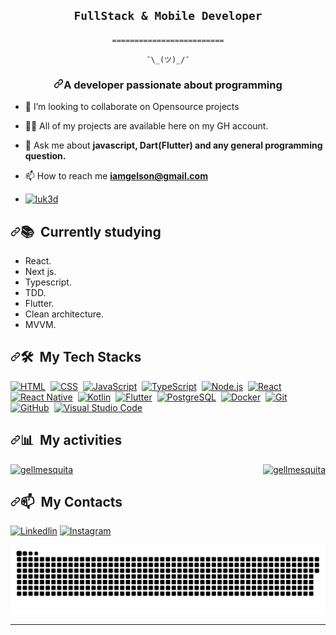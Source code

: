 <article class="markdown-body entry-content container-lg f5" itemprop="text"><p dir="auto">
<div align="center" dir="auto">
<h1 dir="auto"><code>FullStack & Mobile Developer</code>
<br></h1>
<p dir="auto"><code>=========================</code>
<br></p>
<p dir="auto"><code>¯\_(ツ)_/¯</code></p>
</div>
<h3 align="center" dir="auto"><a id="user-content-a-developer-passionate-about-programming" class="anchor" aria-hidden="true" href="#a-developer-passionate-about-programming"><svg class="octicon octicon-link" viewBox="0 0 16 16" version="1.1" width="16" height="16" aria-hidden="true"><path d="m7.775 3.275 1.25-1.25a3.5 3.5 0 1 1 4.95 4.95l-2.5 2.5a3.5 3.5 0 0 1-4.95 0 .751.751 0 0 1 .018-1.042.751.751 0 0 1 1.042-.018 1.998 1.998 0 0 0 2.83 0l2.5-2.5a2.002 2.002 0 0 0-2.83-2.83l-1.25 1.25a.751.751 0 0 1-1.042-.018.751.751 0 0 1-.018-1.042Zm-4.69 9.64a1.998 1.998 0 0 0 2.83 0l1.25-1.25a.751.751 0 0 1 1.042.018.751.751 0 0 1 .018 1.042l-1.25 1.25a3.5 3.5 0 1 1-4.95-4.95l2.5-2.5a3.5 3.5 0 0 1 4.95 0 .751.751 0 0 1-.018 1.042.751.751 0 0 1-1.042.018 1.998 1.998 0 0 0-2.83 0l-2.5 2.5a1.998 1.998 0 0 0 0 2.83Z"></path></svg></a>A developer passionate about programming</h3>
<ul dir="auto">
<li>
<p dir="auto"><g-emoji class="g-emoji" alias="dancers" fallback-src="https://github.githubassets.com/images/icons/emoji/unicode/1f46f.png">👯</g-emoji> I’m looking to collaborate on Opensource projects</p>
</li>
<li>
<p dir="auto"><g-emoji class="g-emoji" alias="man_technologist" fallback-src="https://github.githubassets.com/images/icons/emoji/unicode/1f468-1f4bb.png">👨‍💻</g-emoji> All of my projects are available here on my GH account.</p>
</li>
<li>
<p dir="auto"><g-emoji class="g-emoji" alias="speech_balloon" fallback-src="https://github.githubassets.com/images/icons/emoji/unicode/1f4ac.png">💬</g-emoji> Ask me about <strong>javascript, Dart(Flutter)  and any general programming question.</strong></p>
</li>
<li>
<p dir="auto"><g-emoji class="g-emoji" alias="mailbox" fallback-src="https://github.githubassets.com/images/icons/emoji/unicode/1f4eb.png">📫</g-emoji> How to reach me <strong><a href="mailto:iamgelson@gmail.com">iamgelson@gmail.com</a></strong></p>
</li>
<li>
<p align="left" dir="auto"> <a target="_blank" rel="noopener noreferrer nofollow" href="https://camo.githubusercontent.com/5a28e768bc4f810087bd346b25dbcbb9225e53e7f43cb3a7242a54a1d56abbf2/68747470733a2f2f6b6f6d617265762e636f6d2f67687076632f3f757365726e616d653d6c756b3364266c6162656c3d50726f66696c65253230766965777326636f6c6f723d306537356236267374796c653d666c6174"><img src="https://camo.githubusercontent.com/5a28e768bc4f810087bd346b25dbcbb9225e53e7f43cb3a7242a54a1d56abbf2/68747470733a2f2f6b6f6d617265762e636f6d2f67687076632f3f757365726e616d653d6c756b3364266c6162656c3d50726f66696c65253230766965777326636f6c6f723d306537356236267374796c653d666c6174" alt="luk3d" data-canonical-src="https://komarev.com/ghpvc/?username=gellmesquita&amp;label=Profile%20views&amp;color=0e75b6&amp;style=flat" style="max-width: 100%;"></a> </p>
</li>
</ul>
<div dir="auto">
<h2 dir="auto"><a id="user-content--currently-studying" class="anchor" aria-hidden="true" href="#-currently-studying"><svg class="octicon octicon-link" viewBox="0 0 16 16" version="1.1" width="16" height="16" aria-hidden="true"><path d="m7.775 3.275 1.25-1.25a3.5 3.5 0 1 1 4.95 4.95l-2.5 2.5a3.5 3.5 0 0 1-4.95 0 .751.751 0 0 1 .018-1.042.751.751 0 0 1 1.042-.018 1.998 1.998 0 0 0 2.83 0l2.5-2.5a2.002 2.002 0 0 0-2.83-2.83l-1.25 1.25a.751.751 0 0 1-1.042-.018.751.751 0 0 1-.018-1.042Zm-4.69 9.64a1.998 1.998 0 0 0 2.83 0l1.25-1.25a.751.751 0 0 1 1.042.018.751.751 0 0 1 .018 1.042l-1.25 1.25a3.5 3.5 0 1 1-4.95-4.95l2.5-2.5a3.5 3.5 0 0 1 4.95 0 .751.751 0 0 1-.018 1.042.751.751 0 0 1-1.042.018 1.998 1.998 0 0 0-2.83 0l-2.5 2.5a1.998 1.998 0 0 0 0 2.83Z"></path></svg></a><g-emoji class="g-emoji" alias="books" fallback-src="https://github.githubassets.com/images/icons/emoji/unicode/1f4da.png">📚</g-emoji> &nbsp;Currently studying</h2>
<ul dir="auto">
<li>React.</li>
<li>Next js.</li>
<li>Typescript.</li>
<li>TDD.</li>
<li>Flutter.</li>
<li>Clean architecture.</li>
<li>MVVM.</li>
</ul>
</div>
<div dir="auto">
<h2 dir="auto"><a id="user-content-️-my-tech-stacks" class="anchor" aria-hidden="true" href="#️-my-tech-stacks"><svg class="octicon octicon-link" viewBox="0 0 16 16" version="1.1" width="16" height="16" aria-hidden="true"><path d="m7.775 3.275 1.25-1.25a3.5 3.5 0 1 1 4.95 4.95l-2.5 2.5a3.5 3.5 0 0 1-4.95 0 .751.751 0 0 1 .018-1.042.751.751 0 0 1 1.042-.018 1.998 1.998 0 0 0 2.83 0l2.5-2.5a2.002 2.002 0 0 0-2.83-2.83l-1.25 1.25a.751.751 0 0 1-1.042-.018.751.751 0 0 1-.018-1.042Zm-4.69 9.64a1.998 1.998 0 0 0 2.83 0l1.25-1.25a.751.751 0 0 1 1.042.018.751.751 0 0 1 .018 1.042l-1.25 1.25a3.5 3.5 0 1 1-4.95-4.95l2.5-2.5a3.5 3.5 0 0 1 4.95 0 .751.751 0 0 1-.018 1.042.751.751 0 0 1-1.042.018 1.998 1.998 0 0 0-2.83 0l-2.5 2.5a1.998 1.998 0 0 0 0 2.83Z"></path></svg></a><g-emoji class="g-emoji" alias="hammer_and_wrench" fallback-src="https://github.githubassets.com/images/icons/emoji/unicode/1f6e0.png">🛠️</g-emoji> &nbsp;My Tech Stacks</h2>
<p dir="auto"><a target="_blank" rel="noopener noreferrer nofollow" href="https://camo.githubusercontent.com/0c8265f01ab298057a6ac2146184f2202c1d2b06058a184407c6d53092b1005f/68747470733a2f2f696d672e736869656c64732e696f2f62616467652f2d48544d4c2d3044313131373f7374796c653d666c6174266c6f676f3d48544d4c35"><img src="https://camo.githubusercontent.com/0c8265f01ab298057a6ac2146184f2202c1d2b06058a184407c6d53092b1005f/68747470733a2f2f696d672e736869656c64732e696f2f62616467652f2d48544d4c2d3044313131373f7374796c653d666c6174266c6f676f3d48544d4c35" alt="HTML" data-canonical-src="https://img.shields.io/badge/-HTML-0D1117?style=flat&amp;logo=HTML5" style="max-width: 100%;"></a>&nbsp;
<a target="_blank" rel="noopener noreferrer nofollow" href="https://camo.githubusercontent.com/af280aec43bf1e4a37a6c2c945baf40f6d2a60838493085604d666f96b845f29/68747470733a2f2f696d672e736869656c64732e696f2f62616467652f2d4353532d3044313131373f7374796c653d666c6174266c6f676f3d43535333266c6f676f436f6c6f723d313537324236"><img src="https://camo.githubusercontent.com/af280aec43bf1e4a37a6c2c945baf40f6d2a60838493085604d666f96b845f29/68747470733a2f2f696d672e736869656c64732e696f2f62616467652f2d4353532d3044313131373f7374796c653d666c6174266c6f676f3d43535333266c6f676f436f6c6f723d313537324236" alt="CSS" data-canonical-src="https://img.shields.io/badge/-CSS-0D1117?style=flat&amp;logo=CSS3&amp;logoColor=1572B6" style="max-width: 100%;"></a>&nbsp;
<a target="_blank" rel="noopener noreferrer nofollow" href="https://camo.githubusercontent.com/4e8e5ae212d1cb68f37657d81664e2fef2c3a6713a8714d1c6c07da95df360fa/68747470733a2f2f696d672e736869656c64732e696f2f62616467652f2d4a6176615363726970742d3044313131373f7374796c653d666c6174266c6f676f3d6a617661736372697074"><img src="https://camo.githubusercontent.com/4e8e5ae212d1cb68f37657d81664e2fef2c3a6713a8714d1c6c07da95df360fa/68747470733a2f2f696d672e736869656c64732e696f2f62616467652f2d4a6176615363726970742d3044313131373f7374796c653d666c6174266c6f676f3d6a617661736372697074" alt="JavaScript" data-canonical-src="https://img.shields.io/badge/-JavaScript-0D1117?style=flat&amp;logo=javascript" style="max-width: 100%;"></a>&nbsp;
<a target="_blank" rel="noopener noreferrer nofollow" href="https://camo.githubusercontent.com/3e06572aae010d2ee808c400bddc81b2d587556ef8e35dc528ae0f2088a83e8b/68747470733a2f2f696d672e736869656c64732e696f2f62616467652f2d547970655363726970742d3044313131373f7374796c653d666c6174266c6f676f3d74797065736372697074"><img src="https://camo.githubusercontent.com/3e06572aae010d2ee808c400bddc81b2d587556ef8e35dc528ae0f2088a83e8b/68747470733a2f2f696d672e736869656c64732e696f2f62616467652f2d547970655363726970742d3044313131373f7374796c653d666c6174266c6f676f3d74797065736372697074" alt="TypeScript" data-canonical-src="https://img.shields.io/badge/-TypeScript-0D1117?style=flat&amp;logo=typescript" style="max-width: 100%;"></a>&nbsp;
<a target="_blank" rel="noopener noreferrer nofollow" href="https://camo.githubusercontent.com/50015647f7bd1e77ad583ebee90b72aa9a619eec84e43a749c3d7e1c1a0fb593/68747470733a2f2f696d672e736869656c64732e696f2f62616467652f2d4e6f64652e6a732d3044313131373f7374796c653d666c6174266c6f676f3d6e6f64652e6a73"><img src="https://camo.githubusercontent.com/50015647f7bd1e77ad583ebee90b72aa9a619eec84e43a749c3d7e1c1a0fb593/68747470733a2f2f696d672e736869656c64732e696f2f62616467652f2d4e6f64652e6a732d3044313131373f7374796c653d666c6174266c6f676f3d6e6f64652e6a73" alt="Node.js" data-canonical-src="https://img.shields.io/badge/-Node.js-0D1117?style=flat&amp;logo=node.js" style="max-width: 100%;"></a>&nbsp;
<a target="_blank" rel="noopener noreferrer nofollow" href="https://camo.githubusercontent.com/7b5b0761595f9d9dc842d00a01f265c69a27539d6b0c2309c93225a2ca462177/68747470733a2f2f696d672e736869656c64732e696f2f62616467652f2d52656163742d3044313131373f7374796c653d666c6174266c6f676f3d7265616374"><img src="https://camo.githubusercontent.com/7b5b0761595f9d9dc842d00a01f265c69a27539d6b0c2309c93225a2ca462177/68747470733a2f2f696d672e736869656c64732e696f2f62616467652f2d52656163742d3044313131373f7374796c653d666c6174266c6f676f3d7265616374" alt="React" data-canonical-src="https://img.shields.io/badge/-React-0D1117?style=flat&amp;logo=react" style="max-width: 100%;"></a>&nbsp;
<a target="_blank" rel="noopener noreferrer nofollow" href="https://camo.githubusercontent.com/888ab8375d73a1843b2e1d5ff0b0cff81ee3a1bdec48f4760c3c9997a7215070/68747470733a2f2f696d672e736869656c64732e696f2f62616467652f2d52656163742532304e61746976652d3044313131373f7374796c653d666c6174266c6f676f3d7265616374"><img src="https://camo.githubusercontent.com/888ab8375d73a1843b2e1d5ff0b0cff81ee3a1bdec48f4760c3c9997a7215070/68747470733a2f2f696d672e736869656c64732e696f2f62616467652f2d52656163742532304e61746976652d3044313131373f7374796c653d666c6174266c6f676f3d7265616374" alt="React Native" data-canonical-src="https://img.shields.io/badge/-React%20Native-0D1117?style=flat&amp;logo=react" style="max-width: 100%;"></a>&nbsp;
<a target="_blank" rel="noopener noreferrer nofollow" href="https://camo.githubusercontent.com/86a1b2455ff1a181778bc89dfe6179a0b205b08607b2a4c47f921329b1816122/68747470733a2f2f696d672e736869656c64732e696f2f62616467652f2d4b6f746c696e2d3044313131373f7374796c653d666c6174266c6f676f3d6b6f746c696e"><img src="https://camo.githubusercontent.com/86a1b2455ff1a181778bc89dfe6179a0b205b08607b2a4c47f921329b1816122/68747470733a2f2f696d672e736869656c64732e696f2f62616467652f2d4b6f746c696e2d3044313131373f7374796c653d666c6174266c6f676f3d6b6f746c696e" alt="Kotlin" data-canonical-src="https://img.shields.io/badge/-Kotlin-0D1117?style=flat&amp;logo=kotlin" style="max-width: 100%;"></a>&nbsp;
<a target="_blank" rel="noopener noreferrer nofollow" href="https://camo.githubusercontent.com/0458f3051ab3395112995ba5f90a38632493e7217b40f0f2677f376c4728b13b/68747470733a2f2f696d672e736869656c64732e696f2f62616467652f2d466c75747465722d3044313131373f7374796c653d666c6174266c6f676f3d666c7574746572"><img src="https://camo.githubusercontent.com/0458f3051ab3395112995ba5f90a38632493e7217b40f0f2677f376c4728b13b/68747470733a2f2f696d672e736869656c64732e696f2f62616467652f2d466c75747465722d3044313131373f7374796c653d666c6174266c6f676f3d666c7574746572" alt="Flutter" data-canonical-src="https://img.shields.io/badge/-Flutter-0D1117?style=flat&amp;logo=flutter" style="max-width: 100%;"></a>&nbsp;
<a target="_blank" rel="noopener noreferrer nofollow" href="https://camo.githubusercontent.com/f6415699f6cdc60012200e0316e7157107702b9d03f0c9a03a6c0c7589e33b8e/68747470733a2f2f696d672e736869656c64732e696f2f62616467652f2d506f737467726553514c2d3044313131373f7374796c653d666c6174266c6f676f3d706f737467726573716c"><img src="https://camo.githubusercontent.com/f6415699f6cdc60012200e0316e7157107702b9d03f0c9a03a6c0c7589e33b8e/68747470733a2f2f696d672e736869656c64732e696f2f62616467652f2d506f737467726553514c2d3044313131373f7374796c653d666c6174266c6f676f3d706f737467726573716c" alt="PostgreSQL" data-canonical-src="https://img.shields.io/badge/-PostgreSQL-0D1117?style=flat&amp;logo=postgresql" style="max-width: 100%;"></a>&nbsp;
<a target="_blank" rel="noopener noreferrer nofollow" href="https://camo.githubusercontent.com/5a6530979408e709f348cc43b9d1e5d96d00d4f1c456b7fb29730a6a43e06163/68747470733a2f2f696d672e736869656c64732e696f2f62616467652f2d446f636b65722d3044313131373f7374796c653d666c6174266c6f676f3d646f636b6572"><img src="https://camo.githubusercontent.com/5a6530979408e709f348cc43b9d1e5d96d00d4f1c456b7fb29730a6a43e06163/68747470733a2f2f696d672e736869656c64732e696f2f62616467652f2d446f636b65722d3044313131373f7374796c653d666c6174266c6f676f3d646f636b6572" alt="Docker" data-canonical-src="https://img.shields.io/badge/-Docker-0D1117?style=flat&amp;logo=docker" style="max-width: 100%;"></a>&nbsp;
<a target="_blank" rel="noopener noreferrer nofollow" href="https://camo.githubusercontent.com/68d121f1b69abba2bfdd858b1bbe98de0e43b858aa8bca5f1c0c394649d0c1cd/68747470733a2f2f696d672e736869656c64732e696f2f62616467652f2d4769742d3044313131373f7374796c653d666c6174266c6f676f3d676974"><img src="https://camo.githubusercontent.com/68d121f1b69abba2bfdd858b1bbe98de0e43b858aa8bca5f1c0c394649d0c1cd/68747470733a2f2f696d672e736869656c64732e696f2f62616467652f2d4769742d3044313131373f7374796c653d666c6174266c6f676f3d676974" alt="Git" data-canonical-src="https://img.shields.io/badge/-Git-0D1117?style=flat&amp;logo=git" style="max-width: 100%;"></a>&nbsp;
<a target="_blank" rel="noopener noreferrer nofollow" href="https://camo.githubusercontent.com/46c54c3c714c97353e4525b1ef518577be6d30b33173e2bf6b2f271b35708ae7/68747470733a2f2f696d672e736869656c64732e696f2f62616467652f2d4769744875622d3044313131373f7374796c653d666c6174266c6f676f3d676974687562"><img src="https://camo.githubusercontent.com/46c54c3c714c97353e4525b1ef518577be6d30b33173e2bf6b2f271b35708ae7/68747470733a2f2f696d672e736869656c64732e696f2f62616467652f2d4769744875622d3044313131373f7374796c653d666c6174266c6f676f3d676974687562" alt="GitHub" data-canonical-src="https://img.shields.io/badge/-GitHub-0D1117?style=flat&amp;logo=github" style="max-width: 100%;"></a>&nbsp;
<a target="_blank" rel="noopener noreferrer nofollow" href="https://camo.githubusercontent.com/1aac8f33f32ff3339478fb73ee497d0694e6a1c5efdf647cb2ba027ced58837e/68747470733a2f2f696d672e736869656c64732e696f2f62616467652f2d5653253230436f64652d3044313131373f7374796c653d666c6174266c6f676f3d76697375616c2d73747564696f2d636f6465266c6f676f436f6c6f723d303037414343"><img src="https://camo.githubusercontent.com/1aac8f33f32ff3339478fb73ee497d0694e6a1c5efdf647cb2ba027ced58837e/68747470733a2f2f696d672e736869656c64732e696f2f62616467652f2d5653253230436f64652d3044313131373f7374796c653d666c6174266c6f676f3d76697375616c2d73747564696f2d636f6465266c6f676f436f6c6f723d303037414343" alt="Visual Studio Code" data-canonical-src="https://img.shields.io/badge/-VS%20Code-0D1117?style=flat&amp;logo=visual-studio-code&amp;logoColor=007ACC" style="max-width: 100%;"></a>&nbsp;
</div>
<div dir="auto">
<h2 dir="auto"><a id="user-content--my-activities" class="anchor" aria-hidden="true" href="#-my-activities"><svg class="octicon octicon-link" viewBox="0 0 16 16" version="1.1" width="16" height="16" aria-hidden="true"><path d="m7.775 3.275 1.25-1.25a3.5 3.5 0 1 1 4.95 4.95l-2.5 2.5a3.5 3.5 0 0 1-4.95 0 .751.751 0 0 1 .018-1.042.751.751 0 0 1 1.042-.018 1.998 1.998 0 0 0 2.83 0l2.5-2.5a2.002 2.002 0 0 0-2.83-2.83l-1.25 1.25a.751.751 0 0 1-1.042-.018.751.751 0 0 1-.018-1.042Zm-4.69 9.64a1.998 1.998 0 0 0 2.83 0l1.25-1.25a.751.751 0 0 1 1.042.018.751.751 0 0 1 .018 1.042l-1.25 1.25a3.5 3.5 0 1 1-4.95-4.95l2.5-2.5a3.5 3.5 0 0 1 4.95 0 .751.751 0 0 1-.018 1.042.751.751 0 0 1-1.042.018 1.998 1.998 0 0 0-2.83 0l-2.5 2.5a1.998 1.998 0 0 0 0 2.83Z"></path></svg></a><g-emoji class="g-emoji" alias="bar_chart" fallback-src="https://github.githubassets.com/images/icons/emoji/unicode/1f4ca.png">📊</g-emoji> &nbsp;My activities</h2>
</div>
  
  <div style="width: 100%; display: flex; flex-direction: row;justify-content: space-between;">
    <div>
        <a href="https://github.com/gellmesquita">
            <img height="170" style="display:inline-block, width:50%" alt="gellmesquita" src="https://github-readme-stats.vercel.app/api?username=gellmesquita&amp;theme=midnight-purple&amp;show_icons=true&amp;bg_color=0D1117&amp;hide_border=true&amp;count_private=true" data-canonical-src="https://github-readme-stats.vercel.app/api?username=gellmesquita&amp;theme=midnight-purple&amp;show_icons=true&amp;bg_color=0D1117&amp;hide_border=true&amp;count_private=true" style="display:inline-block">
        </a>
    </div>  
    <div>
        <a href="https://github.com/gellmesquita">
            <img height="170"  style="display:inline-block, width:50%" alt="gellmesquita" src="https://github-readme-stats.vercel.app/api/top-langs/?username=gellmesquita&amp;theme=midnight-purple&amp;layout=compact&amp;bg_color=0D1117&amp;hide_border=true&amp;count_private=true" data-canonical-src="https://github-readme-stats.vercel.app/api/top-langs/?username=gellmesquita&amp;theme=midnight-purple&amp;layout=compact&amp;bg_color=0D1117&amp;hide_border=true&amp;count_private=true" style="display:inline-block">
        </a>
    </div>
  </div>
<div dir="auto">
<h2 dir="auto"><a id="user-content--my-contacts" class="anchor" aria-hidden="true" href="#-my-contacts"><svg class="octicon octicon-link" viewBox="0 0 16 16" version="1.1" width="16" height="16" aria-hidden="true"><path d="m7.775 3.275 1.25-1.25a3.5 3.5 0 1 1 4.95 4.95l-2.5 2.5a3.5 3.5 0 0 1-4.95 0 .751.751 0 0 1 .018-1.042.751.751 0 0 1 1.042-.018 1.998 1.998 0 0 0 2.83 0l2.5-2.5a2.002 2.002 0 0 0-2.83-2.83l-1.25 1.25a.751.751 0 0 1-1.042-.018.751.751 0 0 1-.018-1.042Zm-4.69 9.64a1.998 1.998 0 0 0 2.83 0l1.25-1.25a.751.751 0 0 1 1.042.018.751.751 0 0 1 .018 1.042l-1.25 1.25a3.5 3.5 0 1 1-4.95-4.95l2.5-2.5a3.5 3.5 0 0 1 4.95 0 .751.751 0 0 1-.018 1.042.751.751 0 0 1-1.042.018 1.998 1.998 0 0 0-2.83 0l-2.5 2.5a1.998 1.998 0 0 0 0 2.83Z"></path></svg></a><g-emoji class="g-emoji" alias="mailbox" fallback-src="https://github.githubassets.com/images/icons/emoji/unicode/1f4eb.png">📫</g-emoji> &nbsp;My Contacts</h2>
<p dir="auto"><a href="https://www.linkedin.com/in/gelson-mesquita-707125218/" rel="nofollow"><img src="https://camo.githubusercontent.com/a80d00f23720d0bc9f55481cfcd77ab79e141606829cf16ec43f8cacc7741e46/68747470733a2f2f696d672e736869656c64732e696f2f62616467652f4c696e6b6564496e2d3030373742353f7374796c653d666f722d7468652d6261646765266c6f676f3d6c696e6b6564696e266c6f676f436f6c6f723d7768697465" alt="Linkedlin" data-canonical-src="https://img.shields.io/badge/LinkedIn-0077B5?style=for-the-badge&amp;logo=linkedin&amp;logoColor=white" style="max-width: 100%;"></a>
<a href="https://www.instagram.com/gellmesquita/" rel="nofollow"><img src="https://camo.githubusercontent.com/b3d4671768bd0f9b6c8f410a25a96e0c5a4d135208d8910461e986f97e7985ab/68747470733a2f2f696d672e736869656c64732e696f2f62616467652f496e7374616772616d2d4534343035463f7374796c653d666f722d7468652d6261646765266c6f676f3d696e7374616772616d266c6f676f436f6c6f723d7768697465" alt="Instagram" data-canonical-src="https://img.shields.io/badge/Instagram-E4405F?style=for-the-badge&amp;logo=instagram&amp;logoColor=white" style="max-width: 100%;"></a></p>

<div dir="auto">
  <a target="_blank" rel="noopener noreferrer" href="https://github.com/Pepyn0/Pepyn0/raw/output/github-contribution-grid-snake.svg"><img src="https://github.com/Pepyn0/Pepyn0/raw/output/github-contribution-grid-snake.svg" alt="snake" style="max-width: 100%;"></a>
</div>

<hr>
</div></article>
